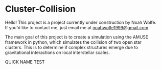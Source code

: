 # Cluster-Collision

Hello! This project is a project currently under construction by Noah Wolfe.
If you'd like to contact me, just email me at noahwolfe1999@gmail.com

The main goal of this project is to create a simulation using the AMUSE framework in python, which simulates the collision of two open star clusters. This is to determine if complex structures emerge due to gravitational interactions on local
interstellar scales.

QUICK NAME TEST
